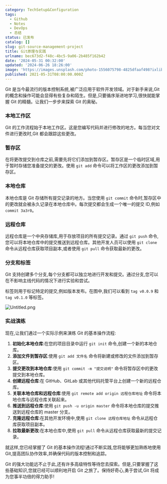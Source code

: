 ```yaml
---
category: TechSetup&Configuration
tags:
  - Github
  - Notes
  - DevOps
  - 总结
status: 已发布
catalog: []
slug: git-source-management-project
title: Git原理与实践
urlname: bec673d2-f48c-4bc5-9a06-2b485f162b42
date: '2024-05-31 00:32:00'
updated: '2024-06-26 18:26:00'
image: 'https://images.unsplash.com/photo-1556075798-4825dfaaf498?ixlib=rb-4.0.3&q=85&fm=jpg&crop=entropy&cs=srgb'
published: 2021-05-31T08:00:00.000Z
---
```


Git 是当今最流行的版本控制系统,被广泛应用于软件开发领域。对于新手来说,Git 的概念和操作可能会显得有些复杂和陌生。但是,只要循序渐进地学习,很快就能掌握 Git 的精髓。让我们一步步来探索 Git 的奥秘。


### 本地工作区


Git 的工作流程始于本地工作区。这是您编写代码并进行修改的地方。每当您对文件进行更改时,Git 都会跟踪这些更改。


### 暂存区


在将更改提交到仓库之前,需要先将它们添加到暂存区。暂存区是一个临时区域,用于暂时存储您准备提交的更改。使用 `git add` 命令可以将工作区的更改添加到暂存区。


### 本地仓库


本地仓库是 Git 存储所有提交记录的地方。当您使用 `git commit` 命令时,暂存区中的更改就会被永久记录在本地仓库中。每次提交都会生成一个唯一的提交 ID,例如 `commit 3a3r0`。


### 远程仓库


远程仓库是一个中央存储库,用于存放项目的所有提交记录。通过 `git push` 命令,您可以将本地仓库中的提交推送到远程仓库。其他开发人员可以使用 `git clone` 命令从远程仓库获取项目副本,或者使用 `git pull` 命令获取最新的更改。


### 分支和标签


Git 支持创建多个分支,每个分支都可以独立地进行开发和提交。通过分支,您可以在不影响主线代码的情况下进行实验和尝试。


标签则用于标记特定的提交,例如版本发布。在图中,我们可以看到 `tag v0.0.9` 和 `tag v0.1.0` 等标签。


![Untitled.png](https://prod-files-secure.s3.us-west-2.amazonaws.com/5d24fe63-e567-4804-86f9-9fdc62e13082/77b77e01-3aab-4add-bdbd-7f489727861d/Untitled.png?X-Amz-Algorithm=AWS4-HMAC-SHA256&X-Amz-Content-Sha256=UNSIGNED-PAYLOAD&X-Amz-Credential=ASIAZI2LB46623TWGMJM%2F20250212%2Fus-west-2%2Fs3%2Faws4_request&X-Amz-Date=20250212T053643Z&X-Amz-Expires=3600&X-Amz-Security-Token=IQoJb3JpZ2luX2VjEMn%2F%2F%2F%2F%2F%2F%2F%2F%2F%2FwEaCXVzLXdlc3QtMiJIMEYCIQDM%2BTzUPwGFdRzbXYl8lWJML%2BsD9QPWtg1Wpp3UlDCvzwIhAKAiylt6YuW3FKCPUraqXKy0BOK9ND6iT7oMkhxyZcKmKogECOL%2F%2F%2F%2F%2F%2F%2F%2F%2F%2FwEQABoMNjM3NDIzMTgzODA1Igw%2B5EDRYXgFO8oGMg8q3APFqtJIz00P864kPRFKunJy7HqTBxiY2vhwNCrw2RjT4dwBWWcW%2F3rNl7f1ODALTSJWEev904MhYEEoiej7mAZA3VOoAbeJv599Rf%2Fb5f3O77knF7NLnaYq7tHrLwGOtCT6awVu5Ov5redmqexFL%2Fu4mN%2FwaDF0O9GVtLhIwy7yBuHlFHhEKIosxFQ3uklvxvLhdXPlRihC50t5TBG4Ap3Z4FfdFJ%2Fe6DysdRwSt15jZXBFHwWc0yJHTBbZHmZ4e65SNWkaOl%2BGTRrmSLYhKsa6TKW1GsjdNxAO%2BF6k8gmKFsZzdX%2BCDzxHqsNdojj%2B5uwTUhc0%2B0F4v%2FISpAMsoRNwxl4nb1Dmt0%2BAog5vxk2g5u1G3nd%2B0cG8bXiGnvpGK0RfM%2FRb096WXqa6MeshBOzTHU9W7vkrOFILimEviJdfLkV9efMyhf%2Bym5oyQVZyWcR%2B8b432Jg%2BNMYL514sWO0PhIA3BCxMBJIcVHTyv0rfNUL4GJU5D%2F%2FbuQmDLAQQyrKjX4%2Fs4ViIU5x37KblBfmLwZnOmNoCISmGlhgFq%2FR4A%2BNKmNTJzrOFw69LuBlM2u68Sn0pJe7CESnNIjNCuMTwBrhOqzt3S4xOFnzew7Z2p%2FUrLd1m6OJhb%2FIIDDDy5a%2B9BjqkAQTTTtAX6mKCCdeySHiv4o0l1W%2BRywTWi%2BNOCjxDOxc%2FFhahSXcS3S1xfT1m2q%2FRoV9XMWdKakISqZHdSz2qy3m0ARPXDJAsKW%2BclCKSMx62LxAjlz%2FGTBaWHiBAHWPBNWS6iZ1CdGSyBFlcLsEZRQBiZBwMMKgHqchlKq%2FPlNc2cpP1cA12F2zgvOzPncMXbhkpcCeXTx50qP2tBaG66L58UXQj&X-Amz-Signature=e577447730c943ff7b893f6bbeea8a082f52e02c416c8888eef4f0a4bbcdbfed&X-Amz-SignedHeaders=host&x-id=GetObject)


### 实战演练


现在,让我们通过一个实际示例来演练 Git 的基本操作流程:

1. **初始化本地仓库**:在您的项目目录中运行 `git init` 命令,创建一个新的本地仓库。
2. **添加文件到暂存区**:使用 `git add 文件名` 命令将新建或修改的文件添加到暂存区。
3. **提交更改到本地仓库**:使用 `git commit -m "提交说明"` 命令将暂存区中的更改提交到本地仓库。
4. **创建远程仓库**:在 GitHub、GitLab 或其他代码托管平台上创建一个新的远程仓库。
5. **关联本地仓库和远程仓库**:使用 `git remote add origin 远程仓库地址` 命令将本地仓库与远程仓库关联起来。
6. **推送到远程仓库**:使用 `git push -u origin master` 命令将本地仓库的提交推送到远程仓库的 master 分支。
7. **克隆远程仓库**:在其他开发环境中,使用 `git clone 远程仓库地址` 命令从远程仓库获取项目副本。
8. **拉取最新更改**:在本地仓库中,使用 `git pull` 命令从远程仓库获取最新的提交记录。

就这样,您已经掌握了 Git 的基本操作流程!通过不断实践,您将能够更加熟练地使用 Git,提高团队协作效率,并确保代码的版本控制和追踪。


Git 的强大功能远不止于此,还有许多高级特性等待您去探索。但是,只要掌握了这些基础知识,您就已经可以顺利地开启 Git 之旅了。保持好奇心,勇于尝试,Git 将成为您事半功倍的得力助手!

